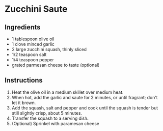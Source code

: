 # Zucchini Saute
 
## Ingredients
- 1 tablespoon olive oil
- 1 clove minced garlic
- 2 large zucchini squash, thinly sliced
- 1/2 teaspoon salt
- 1/4 teaspoon pepper
- grated parmesan cheese to taste (optional)

## Instructions
1. Heat the olive oil in a medium skillet over medium heat. 
1. When hot, add the garlic and saute for 2 minutes, or until fragrant; don't let it brown. 
1. Add the squash, salt and pepper and cook until the squash is tender but still slightly crisp, about 5 minutes. 
1. Transfer the squash to a serving dish.
1. (Optional) Sprinkel with paramesan cheese
